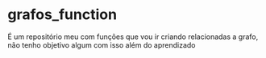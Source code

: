 # grafos_function
É um repositório meu com funções que vou ir criando relacionadas a grafo, não tenho objetivo algum com isso além do aprendizado
